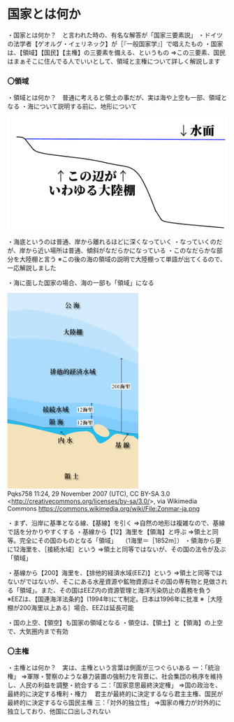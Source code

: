 # 国家とは何か

・国家とは何か？　と言われた時の、有名な解答が「国家三要素説」
・ドイツの法学者【ゲオルグ・イェリネック】が［『一般国家学』］で唱えたもの
・国家は、【領域】【国民】【主権】の三要素を備える、というもの
⇒この三要素、国民はまぁそこに住んでる人でいいとして、領域と主権について詳しく解説します


### 〇領域
・領域とは何か？　普通に考えると領土の事だが、実は海や上空も一部、領域となる
・海について説明する前に、地形について

![](media/image1.png)

・海底というのは普通、岸から離れるほどに深くなっていく
・なっていくのだが、岸から近い場所は普通、傾斜がなだらかになっている
・このなだらかな部分を大陸棚と言う
※この後の海の領域の説明で大陸棚って単語が出てくるので、一応解説しました

・海に面した国家の場合、海の一部も「領域」になる

![](media/image2.png)  
Pqks758 11:24, 29 November 2007 (UTC), CC BY-SA 3.0 &lt;http://creativecommons.org/licenses/by-sa/3.0/&gt;, via Wikimedia Commons
https://commons.wikimedia.org/wiki/File:Zonmar-ja.png

・まず、沿岸に基準となる線、【基線】を引く
⇒自然の地形は複雑なので、基線で話を分かりやすくする
・基線から【12】海里を【領海】と呼ぶ
⇒領土と同等。完全にその国のものとなる「領域」
　（1海里＝［1852m］）
・領海から更に12海里を、［接続水域］という
⇒領土と同等ではないが、その国の法令が及ぶ「領域」

・基線から【200】海里を、【排他的経済水域(EEZ)】という
⇒領土と同等ではないがではないが、そこにある水産資源や鉱物資源はその国の専有物と見做される「領域」。また、その国はEEZ内の資源管理と海洋汚染防止の義務を負う
※EEZは、【国連海洋法条約】(1994年)にて制定。日本は1996年に批准
※［大陸棚が200海里以上ある］場合、EEZは延長可能

・国の上空、【領空】も国家の領域となる
・領空は、【領土】と【領海】の上空で、大気圏内まで有効


### 〇主権
・主権とは何か？　実は、主権という言葉は側面が三つぐらいある
一：「統治権」
⇒軍隊・警察のような暴力装置の強制力を背景に、社会集団の秩序を維持し、人民の利益を調整・統合する
二：「国家意思最終決定権」
⇒国の政治を、最終的に決定する権利・権力
　君主が最終的に決定するなら君主主権、国民が最終的に決定するなら国民主権
三：「対外的独立性」
⇒国家の権力が対外的に独立しており、他国に口出しされない